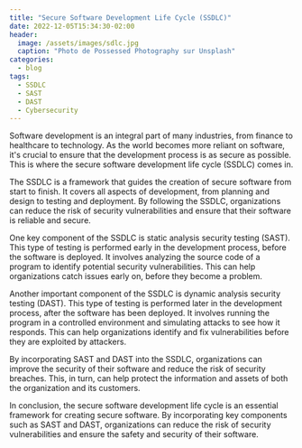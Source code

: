 ```yaml
---
title: "Secure Software Development Life Cycle (SSDLC)"
date: 2022-12-05T15:34:30-02:00
header:
  image: /assets/images/sdlc.jpg
  caption: "Photo de Possessed Photography sur Unsplash"
categories:
  - blog
tags:
  - SSDLC
  - SAST
  - DAST
  - Cybersecurity
---
```


Software development is an integral part of many industries, from finance to healthcare to technology. As the world becomes more reliant on software, it's crucial to ensure that the development process is as secure as possible. This is where the secure software development life cycle (SSDLC) comes in.

The SSDLC is a framework that guides the creation of secure software from start to finish. It covers all aspects of development, from planning and design to testing and deployment. By following the SSDLC, organizations can reduce the risk of security vulnerabilities and ensure that their software is reliable and secure.

One key component of the SSDLC is static analysis security testing (SAST). This type of testing is performed early in the development process, before the software is deployed. It involves analyzing the source code of a program to identify potential security vulnerabilities. This can help organizations catch issues early on, before they become a problem.

Another important component of the SSDLC is dynamic analysis security testing (DAST). This type of testing is performed later in the development process, after the software has been deployed. It involves running the program in a controlled environment and simulating attacks to see how it responds. This can help organizations identify and fix vulnerabilities before they are exploited by attackers.

By incorporating SAST and DAST into the SSDLC, organizations can improve the security of their software and reduce the risk of security breaches. This, in turn, can help protect the information and assets of both the organization and its customers.

In conclusion, the secure software development life cycle is an essential framework for creating secure software. By incorporating key components such as SAST and DAST, organizations can reduce the risk of security vulnerabilities and ensure the safety and security of their software.
